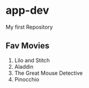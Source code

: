 # app-dev
My first Repository


## Fav Movies
1. Lilo and Stitch
2. Aladdin
3. The Great Mouse Detective
4. Pinocchio
   
